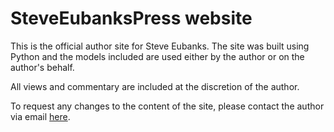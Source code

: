 # SteveEubanksPress website

This is the official author site for Steve Eubanks. The site was built using Python and the models included are used either by the author or on the author's behalf.

All views and commentary are included at the discretion of the author.

To request any changes to the content of the site, please contact the author via email <a href="mailto:jseubanks@comcast.net">here</a>.
